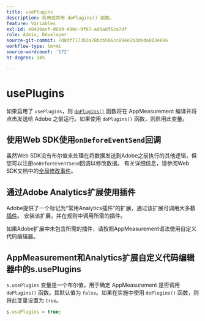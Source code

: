 ```yaml
---
title: usePlugins
description: 启用或禁用 doPlugins() 函数。
feature: Variables
exl-id: e8499acf-d8b9-490c-9f67-ad9a8f6ca7df
role: Admin, Developer
source-git-commit: 7d8df7173b3a78bcb506cc894e2b3deda003e696
workflow-type: tm+mt
source-wordcount: '172'
ht-degree: 34%

---
```


# usePlugins

如果启用了 `usePlugins`，则 [`doPlugins()`](../functions/doplugins.md) 函数将在 AppMeasurement 编译并将点击发送给 Adobe 之前运行。如果使用 `doPlugins()` 函数，则启用此变量。

## 使用Web SDK使用`onBeforeEventSend`回调

虽然Web SDK没有布尔值来处理在将数据发送到Adobe之前执行的其他逻辑，但您可以注册`onBeforeEventSend`回调以修改数据。 有关详细信息，请参阅Web SDK文档中的[全局修改事件](https://experienceleague.adobe.com/docs/experience-platform/edge/fundamentals/tracking-events.html#modifying-events-globally)。

## 通过Adobe Analytics扩展使用插件

Adobe提供了一个标记为“常用Analytics插件”的扩展，通过该扩展可调用大多数[插件](../plugins/impl-plugins.md)。 安装该扩展，并在规则中调用所需的插件。

如果Adobe扩展中未包含所需的插件，请按照AppMeasurement语法使用自定义代码编辑器。

## AppMeasurement和Analytics扩展自定义代码编辑器中的s.usePlugins

`s.usePlugins` 变量是一个布尔值，用于确定 AppMeasurement 是否调用 `doPlugins()` 函数。其默认值为 `false`。如果在实施中使用 `doPlugins()` 函数，则将此变量设置为 `true`。

```js
s.usePlugins = true;
```
